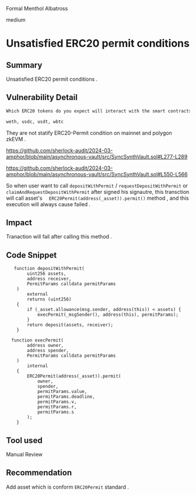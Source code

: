 Formal Menthol Albatross

medium

# Unsatisfied ERC20 permit conditions

## Summary
Unsatisfied ERC20 permit conditions .

## Vulnerability Detail
```markdown
Which ERC20 tokens do you expect will interact with the smart contracts?

weth, usdc, usdt, wbtc
```

They are not statify ERC20-Permit condition on mainnet and polygon zkEVM .

https://github.com/sherlock-audit/2024-03-amphor/blob/main/asynchronous-vault/src/SyncSynthVault.sol#L277-L289

https://github.com/sherlock-audit/2024-03-amphor/blob/main/asynchronous-vault/src/SyncSynthVault.sol#L550-L566

So when user want to call `depositWithPermit` / `requestDepositWithPermit` or `claimAndRequestDepositWithPermit` after signed his signautre, this transction will call asset's `  ERC20Permit(address(_asset)).permit()` method , and this execution will always cause failed .

## Impact
Tranaction will fail after calling this method .


## Code Snippet

```solidity
   function depositWithPermit(
        uint256 assets,
        address receiver,
        PermitParams calldata permitParams
    )
        external
        returns (uint256)
    {
        if (_asset.allowance(msg.sender, address(this)) < assets) {
            execPermit(_msgSender(), address(this), permitParams);
        }
        return deposit(assets, receiver);
    }
```

```solidity
  function execPermit(
        address owner,
        address spender,
        PermitParams calldata permitParams
    )
        internal
    {
        ERC20Permit(address(_asset)).permit(
            owner,
            spender,
            permitParams.value,
            permitParams.deadline,
            permitParams.v,
            permitParams.r,
            permitParams.s
        );
    }
```

## Tool used

Manual Review

## Recommendation
Add asset which is conform  `ERC20Permit` standard .